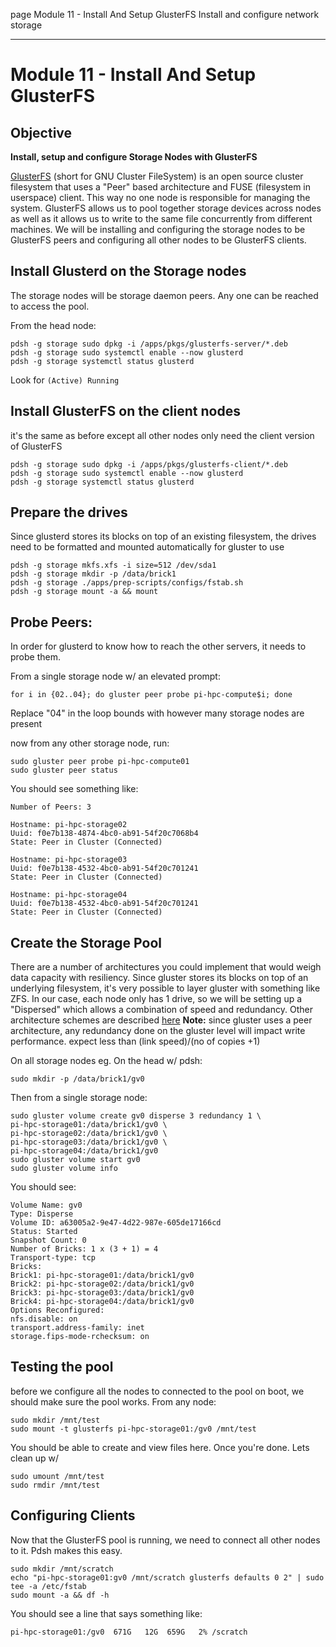 page
Module 11 - Install And Setup GlusterFS
Install and configure network storage

---

# Module 11 - Install And Setup GlusterFS

## Objective

**Install, setup and configure Storage Nodes with GlusterFS**

[GlusterFS](https://docs.gluster.org/en/latest/Administrator-Guide/GlusterFS-Introduction/) (short for GNU Cluster FileSystem) is an open source cluster filesystem that uses a "Peer" based architecture and FUSE (filesystem in userspace) client. This way no one node is responsible for managing the system. GlusterFS allows us to pool together storage devices across nodes as well as it allows us to write to the same file concurrently from different machines. We will be installing and configuring the storage nodes to be GlusterFS peers and configuring all other nodes to be GlusterFS clients.

## Install Glusterd on the Storage nodes

The storage nodes will be storage daemon peers. Any one can be reached to access the pool.

From the head node:

```
pdsh -g storage sudo dpkg -i /apps/pkgs/glusterfs-server/*.deb
pdsh -g storage sudo systemctl enable --now glusterd
pdsh -g storage systemctl status glusterd
```
Look for `(Active) Running`

## Install GlusterFS on the client nodes
it's the same as before except all other nodes only need the client version of GlusterFS
```
pdsh -g storage sudo dpkg -i /apps/pkgs/glusterfs-client/*.deb
pdsh -g storage sudo systemctl enable --now glusterd
pdsh -g storage systemctl status glusterd
```

## Prepare the drives
Since glusterd stores its blocks on top of an existing filesystem, the drives need to be formatted and mounted automatically for gluster to use

```
pdsh -g storage mkfs.xfs -i size=512 /dev/sda1
pdsh -g storage mkdir -p /data/brick1
pdsh -g storage ./apps/prep-scripts/configs/fstab.sh
pdsh -g storage mount -a && mount
```

## Probe Peers:

In order for glusterd to know how to reach the other servers, it needs to probe them.

From a single storage node w/ an elevated prompt:
```
for i in {02..04}; do gluster peer probe pi-hpc-compute$i; done
```

Replace "04" in the loop bounds with however many storage nodes are present

now from any other storage node, run:
```
sudo gluster peer probe pi-hpc-compute01
sudo gluster peer status
```

You should see something like:
```
Number of Peers: 3

Hostname: pi-hpc-storage02
Uuid: f0e7b138-4874-4bc0-ab91-54f20c7068b4
State: Peer in Cluster (Connected)

Hostname: pi-hpc-storage03
Uuid: f0e7b138-4532-4bc0-ab91-54f20c701241
State: Peer in Cluster (Connected)

Hostname: pi-hpc-storage04
Uuid: f0e7b138-4532-4bc0-ab91-54f20c701241
State: Peer in Cluster (Connected)
```

## Create the Storage Pool
There are a number of architectures you could implement that would weigh data capacity with resiliency. Since gluster stores its blocks on top of an underlying filesystem, it's very possible to layer gluster with something like ZFS. In our case, each node only has 1 drive, so we will be setting up a "Dispersed" which allows a combination of speed and redundancy. Other architecture schemes are described [here](https://docs.gluster.org/en/latest/Quick-Start-Guide/Architecture/#types-of-volumes)
**Note:** since gluster uses a peer architecture, any redundancy done on the gluster level will impact write performance. expect less than (link speed)/(no of copies +1) <!--if/when inline latex is supported, use this instead: $\dfrac{link\ bandwidth}{no.\ of\ copies+1}$-->

On all storage nodes eg. On the head w/ pdsh:
```
sudo mkdir -p /data/brick1/gv0
```
Then from a single storage node:
```
sudo gluster volume create gv0 disperse 3 redundancy 1 \
pi-hpc-storage01:/data/brick1/gv0 \
pi-hpc-storage02:/data/brick1/gv0 \
pi-hpc-storage03:/data/brick1/gv0 \
pi-hpc-storage04:/data/brick1/gv0
sudo gluster volume start gv0
sudo gluster volume info
```
You should see:
```
Volume Name: gv0
Type: Disperse
Volume ID: a63005a2-9e47-4d22-987e-605de17166cd
Status: Started
Snapshot Count: 0
Number of Bricks: 1 x (3 + 1) = 4
Transport-type: tcp
Bricks:
Brick1: pi-hpc-storage01:/data/brick1/gv0
Brick2: pi-hpc-storage02:/data/brick1/gv0
Brick3: pi-hpc-storage03:/data/brick1/gv0
Brick4: pi-hpc-storage04:/data/brick1/gv0
Options Reconfigured:
nfs.disable: on
transport.address-family: inet
storage.fips-mode-rchecksum: on
```

## Testing the pool
before we configure all the nodes to connected to the pool on boot, we should make sure the pool works. From any node:
```
sudo mkdir /mnt/test
sudo mount -t glusterfs pi-hpc-storage01:/gv0 /mnt/test
```
You should be able to create and view files here. Once you're done. Lets clean up w/
```
sudo umount /mnt/test
sudo rmdir /mnt/test
```

## Configuring Clients
Now that the GlusterFS pool is running, we need to connect all other nodes to it. Pdsh makes this easy.

```
sudo mkdir /mnt/scratch
echo "pi-hpc-storage01:gv0 /mnt/scratch glusterfs defaults 0 2" | sudo tee -a /etc/fstab
sudo mount -a && df -h
```
You should see a line that says something like:
```
pi-hpc-storage01:/gv0  671G   12G  659G   2% /scratch
```




